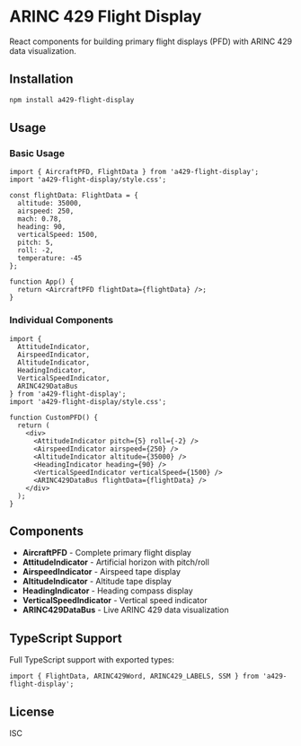 # ARINC 429 Flight Display

React components for building primary flight displays (PFD) with ARINC 429 data visualization.

## Installation

```bash
npm install a429-flight-display
```

## Usage

### Basic Usage

```tsx
import { AircraftPFD, FlightData } from 'a429-flight-display';
import 'a429-flight-display/style.css';

const flightData: FlightData = {
  altitude: 35000,
  airspeed: 250,
  mach: 0.78,
  heading: 90,
  verticalSpeed: 1500,
  pitch: 5,
  roll: -2,
  temperature: -45
};

function App() {
  return <AircraftPFD flightData={flightData} />;
}
```

### Individual Components

```tsx
import { 
  AttitudeIndicator, 
  AirspeedIndicator, 
  AltitudeIndicator,
  HeadingIndicator,
  VerticalSpeedIndicator,
  ARINC429DataBus 
} from 'a429-flight-display';
import 'a429-flight-display/style.css';

function CustomPFD() {
  return (
    <div>
      <AttitudeIndicator pitch={5} roll={-2} />
      <AirspeedIndicator airspeed={250} />
      <AltitudeIndicator altitude={35000} />
      <HeadingIndicator heading={90} />
      <VerticalSpeedIndicator verticalSpeed={1500} />
      <ARINC429DataBus flightData={flightData} />
    </div>
  );
}
```

## Components

- **AircraftPFD** - Complete primary flight display
- **AttitudeIndicator** - Artificial horizon with pitch/roll
- **AirspeedIndicator** - Airspeed tape display
- **AltitudeIndicator** - Altitude tape display  
- **HeadingIndicator** - Heading compass display
- **VerticalSpeedIndicator** - Vertical speed indicator
- **ARINC429DataBus** - Live ARINC 429 data visualization

## TypeScript Support

Full TypeScript support with exported types:

```tsx
import { FlightData, ARINC429Word, ARINC429_LABELS, SSM } from 'a429-flight-display';
```

## License

ISC